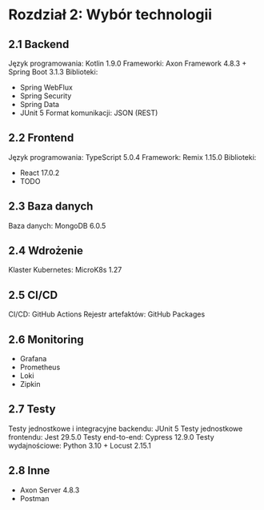 # Rozdział 2: Wybór technologii

## 2.1 Backend

Język programowania: Kotlin 1.9.0
Frameworki: Axon Framework 4.8.3 + Spring Boot 3.1.3
Biblioteki:
- Spring WebFlux
- Spring Security
- Spring Data
- JUnit 5
Format komunikacji: JSON (REST)

## 2.2 Frontend

Język programowania: TypeScript 5.0.4
Framework: Remix 1.15.0
Biblioteki:
- React 17.0.2
- TODO

## 2.3 Baza danych

Baza danych: MongoDB 6.0.5

## 2.4 Wdrożenie

Klaster Kubernetes: MicroK8s 1.27

## 2.5 CI/CD

CI/CD: GitHub Actions
Rejestr artefaktów: GitHub Packages

## 2.6 Monitoring

- Grafana
- Prometheus
- Loki
- Zipkin

## 2.7 Testy

Testy jednostkowe i integracyjne backendu: JUnit 5
Testy jednostkowe frontendu: Jest 29.5.0
Testy end-to-end: Cypress 12.9.0
Testy wydajnościowe: Python 3.10 + Locust 2.15.1

## 2.8 Inne

- Axon Server 4.8.3
- Postman
